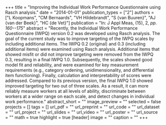 +++
title = "Improving the Individual Work Performance Questionnaire using Rasch analysis."
date = "2014-01-01"
publication_types = ["2"]
authors = ["L Koopmans", "CM Bernaards", "VH Hildebrandt", "S {van Buuren}", "AJ {van der Beek}", "HC {de Vet}"]
publication = "In: J Appl Meas, (15), 2, _pp. 160--175_"
abstract = "Recently, the Individual Work Performance Questionnaire (IWPQ) version 0.2 was developed using Rasch analysis. The goal of the current study was to improve targeting of the IWPQ scales by including additional items. The IWPQ 0.2 (original) and 0.3 (including additional items) were examined using Rasch analysis. Additional items that showed misfit or did not improve targeting were removed from the IWPQ 0.3, resulting in a final IWPQ 1.0. Subsequently, the scales showed good model fit and reliability, and were examined for key measurement requirements (e.g., category ordening, unidimensionality, and differential item functioning). Finally, calculation and interpretability of scores were addressed. Compared to its previous version, the final IWPQ 1.0 showed improved targeting for two out of three scales. As a result, it can more reliably measure workers at all levels of ability, discriminate between workers at a wider range on each scale, and detect changes in individual work performance."
abstract_short = ""
image_preview = ""
selected = false
projects = []
tags = []
url_pdf = ""
url_preprint = ""
url_code = ""
url_dataset = ""
url_project = ""
url_slides = ""
url_video = ""
url_poster = ""
url_source = ""
math = true
highlight = true
[header]
image = ""
caption = ""
+++

